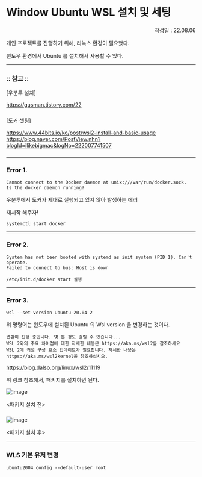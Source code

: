# Window Ubuntu WSL 설치 및 세팅

<p align="right">작성일 : 22.08.06</p>

개인 프로젝트를 진행하기 위해, 리눅스 환경이 필요했다.

윈도우 환경에서 Ubuntu 를 설치해서 사용할 수 있다.

------------------

### :: 참고 ::

[우분투 설치]

https://gusman.tistory.com/22

###

[도커 셋팅]

https://www.44bits.io/ko/post/wsl2-install-and-basic-usage
https://blog.naver.com/PostView.nhn?blogId=ilikebigmac&logNo=222007741507


###

--------------

### Error 1.

```
Cannot connect to the Docker daemon at unix:///var/run/docker.sock. 
Is the docker daemon running?
```

우분투에서 도커가 제대로 실행되고 있지 않아 발생하는 에러

재시작 해주자!
```
systemctl start docker
```

--------------

### Error 2.

```
System has not been booted with systemd as init system (PID 1). Can't operate.
Failed to connect to bus: Host is down
```

```
/etc/init.d/docker start 실행
```

---------------------

### Error 3.

```
wsl --set-version Ubuntu-20.04 2
```

위 명령어는 윈도우에 설치된 Ubuntu 의 Wsl version 을 변경하는 것이다.

```
변환이 진행 중입니다. 몇 분 정도 걸릴 수 있습니다...
WSL 2와의 주요 차이점에 대한 자세한 내용은 https://aka.ms/wsl2를 참조하세요
WSL 2에 커널 구성 요소 업데이트가 필요합니다. 자세한 내용은 https://aka.ms/wsl2kernel을 참조하십시오.
```

https://blog.dalso.org/linux/wsl2/11119

위 링크 참조해서, 패키지를 설치하면 된다.

![image](https://user-images.githubusercontent.com/107361759/183259323-5120c763-1c9e-4ecb-bf1a-27bc3bdaabe6.png)

<패키지 설치 전>

###

![image](https://user-images.githubusercontent.com/107361759/183259338-e6d8179e-6ee9-42f3-8abf-a31706f5cc3d.png)

<패키지 설치 후>

-------------

### WLS 기본 유저 변경

```
ubuntu2004 config --default-user root
```